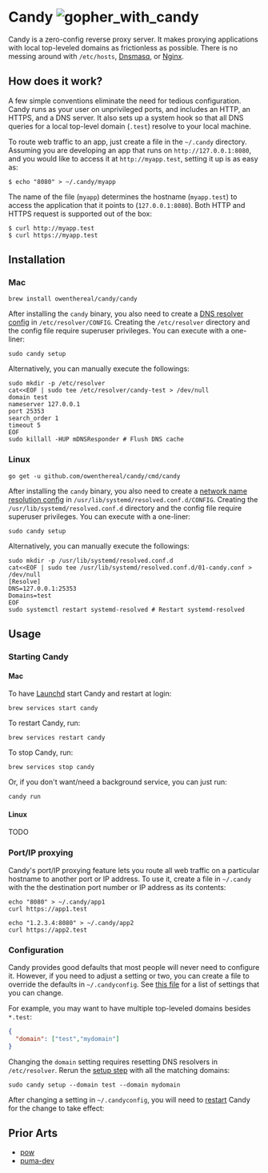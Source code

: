 # Candy ![gopher_with_candy](https://raw.githubusercontent.com/egonelbre/gophers/master/.thumb/sketch/misc/with-candy.png)

Candy is a zero-config reverse proxy server.
It makes proxying applications with local top-leveled domains as frictionless as possible.
There is no messing around with `/etc/hosts`, [Dnsmasq](https://en.wikipedia.org/wiki/Dnsmasq), or [Nginx](https://nginx.org/).

## How does it work?

A few simple conventions eliminate the need for tedious configuration.
Candy runs as your user on unprivileged ports, and includes an HTTP, an HTTPS, and a DNS server.
It also sets up a system hook so that all DNS queries for a local top-level domain (`.test`) resolve to your local machine.

To route web traffic to an app, just create a file in the `~/.candy` directory.
Assuming you are developing an app that runs on `http://127.0.0.1:8080`, and you would like to access it at `http://myapp.test`, setting it up is as easy as:

```
$ echo "8080" > ~/.candy/myapp
```

The name of the file (`myapp`) determines the hostname (`myapp.test`) to access the application that it points to (`127.0.0.1:8080`).
Both HTTP and HTTPS request is supported out of the box:

```
$ curl http://myapp.test
$ curl https://myapp.test
```

## Installation

### Mac

```
brew install owenthereal/candy/candy
```

After installing the `candy` binary, you also need to create a [DNS resolver config](https://www.unix.com/man-page/opendarwin/5/resolver/) in `/etc/resolver/CONFIG`.
Creating the `/etc/resolver` directory and the config file require superuser privileges. You can execute with a one-liner:

```
sudo candy setup
```

Alternatively, you can manually execute the followings:

```
sudo mkdir -p /etc/resolver
cat<<EOF | sudo tee /etc/resolver/candy-test > /dev/null
domain test
nameserver 127.0.0.1
port 25353
search_order 1
timeout 5
EOF
sudo killall -HUP mDNSResponder # Flush DNS cache
```

### Linux

```
go get -u github.com/owenthereal/candy/cmd/candy
```

After installing the `candy` binary, you also need to create a [network name resolution config](https://www.freedesktop.org/software/systemd/man/resolved.conf.html) in `/usr/lib/systemd/resolved.conf.d/CONFIG`.
Creating the `/usr/lib/systemd/resolved.conf.d` directory and the config file require superuser privileges. You can execute with a one-liner:

```
sudo candy setup
```

Alternatively, you can manually execute the followings:

```
sudo mkdir -p /usr/lib/systemd/resolved.conf.d
cat<<EOF | sudo tee /usr/lib/systemd/resolved.conf.d/01-candy.conf > /dev/null
[Resolve]
DNS=127.0.0.1:25353
Domains=test
EOF
sudo systemctl restart systemd-resolved # Restart systemd-resolved
```

## Usage

### Starting Candy

#### Mac

To have [Launchd](https://en.wikipedia.org/wiki/Launchd) start Candy and restart at login:

```
brew services start candy
```

To restart Candy, run:

```
brew services restart candy
```

To stop Candy, run:

```
brew services stop candy
```

Or, if you don't want/need a background service, you can just run:

```
candy run
```

#### Linux

TODO

### Port/IP proxying

Candy's port/IP proxying feature lets you route all web traffic on a particular hostname to another port or IP address.
To use it, create a file in `~/.candy` with the the destination port number or IP address as its contents:

```
echo "8080" > ~/.candy/app1
curl https://app1.test

echo "1.2.3.4:8080" > ~/.candy/app2
curl https://app2.test
```

### Configuration

Candy provides good defaults that most people will never need to configure it.
However, if you need to adjust a setting or two, you can create a file to override the defaults in `~/.candyconfig`.
See [this file](https://github.com/owenthereal/candy/blob/e5a250f950f9db2d0431805e0a9e3719164352c1/cmd/candy/command/run.go#L28-L36) for a list of settings that you can change.

For example, you may want to have multiple top-leveled domains besides `*.test`:

```json
{
  "domain": ["test","mydomain"]
}
```

Changing the `domain` setting requires resetting DNS resolvers in `/etc/resolver`.
Rerun the [setup step](#setup) with all the matching domains:

```
sudo candy setup --domain test --domain mydomain
```

After changing a setting in `~/.candyconfig`, you will need to [restart](#starting-candy) Candy for the change to take effect:

## Prior Arts

* [pow](https://github.com/basecamp/pow)
* [puma-dev](https://github.com/puma/puma-dev)
